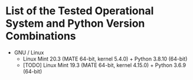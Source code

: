# List of the Tested Operational System and Python Version Combinations

* GNU / Linux
  * Linux Mint 20.3 (MATE 64-bit, kernel 5.4.0) + Python 3.8.10 (64-bit)
  * [TODO] Linux Mint 19.3 (MATE 64-bit, kernel 4.15.0) + Python 3.6.9 (64-bit)
